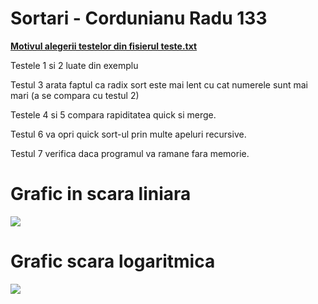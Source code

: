 # Sortari - Cordunianu Radu 133
<u><b>Motivul alegerii testelor din fisierul teste.txt</b></u>


Testele 1 si 2 luate din exemplu

Testul 3 arata faptul ca radix sort este mai lent cu cat numerele sunt mai mari (a se compara cu testul 2)

Testele 4 si 5 compara rapiditatea quick si merge.

Testul 6 va opri quick sort-ul prin multe apeluri recursive.

Testul 7 verifica daca programul va ramane fara memorie.


# Grafic in scara liniara
<img src="https://cdn.discordapp.com/attachments/927904442769092678/1087107288956948540/Toate_Linear.png">

# Grafic scara logaritmica
<img src="https://cdn.discordapp.com/attachments/927904442769092678/1087107289426702538/Toate_Log.png">